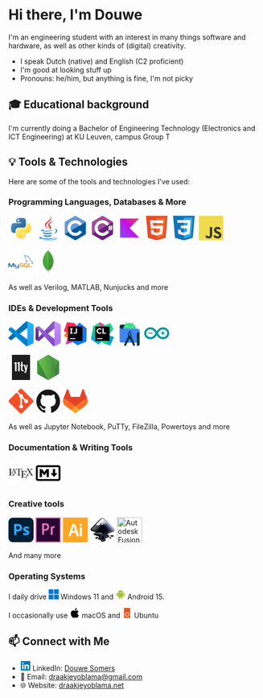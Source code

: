 # Hi there, I'm Douwe

I'm an engineering student with an interest in many things software and hardware, as well as other kinds of (digital) creativity.

- I speak Dutch (native) and English (C2 proficient)
- I'm good at looking stuff up
- Pronouns: he/him, but anything is fine, I'm not picky

## 🎓 Educational background
I'm currently doing a Bachelor of Engineering Technology (Electronics and ICT Engineering) at KU Leuven, campus Group T

## 💡 Tools & Technologies

Here are some of the tools and technologies I've used:

### Programming Languages, Databases & More

<p float="left">
<img src="https://github.com/devicons/devicon/blob/master/icons/python/python-original.svg" title="Python" width="50" height="50"/> 
<img src="https://github.com/devicons/devicon/blob/master/icons/java/java-original.svg" title="Java" width="50" height="50"/> 
<img src="https://github.com/devicons/devicon/blob/master/icons/c/c-original.svg" title="C" width="50" height="50"/> 
<img src="https://github.com/devicons/devicon/blob/master/icons/csharp/csharp-original.svg" title="C#" width="50" height="50"/> 
<img src="https://github.com/devicons/devicon/blob/master/icons/kotlin/kotlin-original.svg" title="Kotlin" width="50" height="50"/> 
<img src="https://github.com/devicons/devicon/blob/master/icons/html5/html5-original.svg" title="HTML" width="50" height="50"/> 
<img src="https://github.com/devicons/devicon/blob/master/icons/css3/css3-original.svg" title="CSS" width="50" height="50"/> 
<img src="https://github.com/devicons/devicon/blob/master/icons/javascript/javascript-original.svg" title="JavaScript" width="50" height="50"/> 
</p>
<p float="left">
<img src="https://github.com/devicons/devicon/blob/master/icons/mysql/mysql-original-wordmark.svg" title="MySQL" width="50" height="50"/> 
<img src="https://github.com/devicons/devicon/blob/master/icons/mongodb/mongodb-original.svg" title="MongoDB" width="50" height="50"/> 
</p>

As well as Verilog, MATLAB, Nunjucks and more

### IDEs & Development Tools

<p float="left">
<img src="https://github.com/devicons/devicon/blob/master/icons/vscode/vscode-original.svg" title="Visual Studio Code" width="50" height="50"/> 
<img src="https://github.com/devicons/devicon/blob/master/icons/visualstudio/visualstudio-original.svg" title="Visual Studio" width="50" height="50"/> 
<img src="https://github.com/devicons/devicon/blob/master/icons/intellij/intellij-original.svg" title="IntelliJ IDEA" width="50" height="50"/> 
<img src="https://github.com/devicons/devicon/blob/master/icons/clion/clion-original.svg" title="CLion" width="50" height="50"/> 
<img src="https://github.com/devicons/devicon/blob/master/icons/androidstudio/androidstudio-original.svg" title="Android Studio" width="50" height="50"/> 
<img src="https://github.com/devicons/devicon/blob/master/icons/arduino/arduino-original.svg" title="Arduino IDE" width="50" height="50"/> 
</p>
<p float="left">
<img src="https://github.com/devicons/devicon/blob/master/icons/eleventy/eleventy-original.svg" title="Eleventy" width="50" height="50"/> 
<img src="https://github.com/devicons/devicon/blob/master/icons/nodejs/nodejs-original.svg" title="Node.js" width="50" height="50"/> 
</p>
<p float="left">
<img src="https://github.com/devicons/devicon/blob/master/icons/git/git-original.svg" title="git" width="50" height="50"/> 
<img src="https://github.com/devicons/devicon/blob/master/icons/github/github-original.svg" title="GitHub" width="50" height="50"/> 
<img src="https://github.com/devicons/devicon/blob/master/icons/gitlab/gitlab-original.svg" title="GitLab" width="50" height="50"/> 
</p>

As well as Jupyter Notebook, PuTTy, FileZilla, Powertoys and more

### Documentation & Writing Tools

<p float="left">
<img src="https://github.com/devicons/devicon/blob/master/icons/latex/latex-original.svg" title="Latex" width="50" height="50"/> 
<img src="https://github.com/devicons/devicon/blob/master/icons/markdown/markdown-original.svg" title="Markdown" width="50" height="50"/> 

### Creative tools

<p float="left">
<img src="https://github.com/devicons/devicon/blob/master/icons/photoshop/photoshop-original.svg" title="Photoshop" width="50" height="50"/> 
<img src="https://github.com/devicons/devicon/blob/master/icons/premierepro/premierepro-original.svg" title="Premiere Pro" width="50" height="50"/> 
<img src="https://github.com/devicons/devicon/blob/master/icons/illustrator/illustrator-plain.svg" title="Illustrator" width="50" height="50"/> 
<img src="https://github.com/devicons/devicon/blob/master/icons/inkscape/inkscape-original.svg" title="Inkscape" width="50" height="50"/> 
<img src="https://damassets.autodesk.net/content/dam/autodesk/www/product-imagery/badge-75x75/simplified-badges/fusion-360-product-design-extension-2023-simplified-badge-75x75.png" title="Autodesk Fusion" width="50" height="50"/> 
</p>

And many more

### Operating Systems

I daily drive <img src="https://github.com/devicons/devicon/blob/master/icons/windows11/windows11-original.svg" title="Windows 11" width="20" height="20"/> Windows 11 and <img src="https://github.com/devicons/devicon/blob/master/icons/android/android-original.svg" title="Android 15" width="20" height="20"/> Android 15.

I occasionally use <img src="https://github.com/devicons/devicon/blob/master/icons/apple/apple-original.svg" title="macOS" width="20" height="20"/> macOS and <img src="https://github.com/devicons/devicon/blob/master/icons/ubuntu/ubuntu-original.svg" title="Ubuntu" width="20" height="20"/> Ubuntu

## 📫 Connect with Me

- <img src="https://github.com/devicons/devicon/blob/master/icons/linkedin/linkedin-original.svg" title="LinkedIn" width="20" height="20"/> LinkedIn: [Douwe Somers](https://www.linkedin.com/in/douwe-somers-459392267/)
- 📧 Email: draakjeyoblama@gmail.com
- 🌐 Website: [draakjeyoblama.net](https://www.draakjeyoblama.net)
